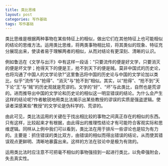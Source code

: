 ```yaml
---
title: 类比思维
layout: post
categories: 写作基础
tags: 写作基础
---
```


类比思维是根据两种事物在某些特征上的相似，做出它们在其他特征上也可能相似的结论的思维方法。运用类比思维，将两类事物相比较，将其类似的现象、特征充分展现出来，使读者易于理解两者的相似，从而对结论有更深刻、清晰的认识。

例如鲁迅在《文学与出汗》中有这样一段话：“只要流传的便是好文学，只要消灭的便是坏文学；抢得天下的便是王，抢不到天下的便是贼。莫非中国式的历史论，也将沟通了中国人的文学论欤?”这里鲁迅将中国的历史论与中国的文学论加以类比，似乎“流传”与“抢得”、“消灭”与“抢不到”相似。其实，以“抢得”、“抢不到”天下论“王”与“贼”的历史观就是荒谬的。文学的“好”、“坏”与此类比，自然也是荒谬的。进而推导出中国的文学论和历史论的相似这一明显错误的结论。为什么会产生这样的结论呢?作者敏锐地用类比法揭示出某些教授的谬误的实质是强盗逻辑。使读者深感某些“教授”的文学论是伪科学的、荒谬的。

由此可见，类比法运用的关键在于找出相比较的事物之间真正存在的相似的东西。只有这样，比较起来才有根据，由此得出的推理性结论才有可能符合客观实际和思维逻辑。同样从上例中我们可以看到，类比法在用于排斥一些谬论也是较为有力的。主要是：抓住错误的类比双方，由错误的相似而得出错误的结论，从而使其错误观点更鲜明、清晰地暴露出来。这样的方法在驳论中是极为有效的。

运用类比法时应注意不可把毫不相似的事物强扭到一起进行类比，以免牵强附会，失去真实性。 